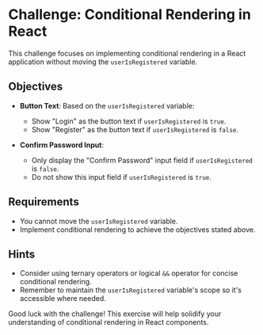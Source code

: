 # Challenge: Conditional Rendering in React

This challenge focuses on implementing conditional rendering in a React application without moving the `userIsRegistered` variable.

## Objectives

- **Button Text**: Based on the `userIsRegistered` variable:
  - Show "Login" as the button text if `userIsRegistered` is `true`.
  - Show "Register" as the button text if `userIsRegistered` is `false`.

- **Confirm Password Input**:
  - Only display the "Confirm Password" input field if `userIsRegistered` is `false`.
  - Do not show this input field if `userIsRegistered` is `true`.

## Requirements

- You cannot move the `userIsRegistered` variable.
- Implement conditional rendering to achieve the objectives stated above.

## Hints

- Consider using ternary operators or logical `&&` operator for concise conditional rendering.
- Remember to maintain the `userIsRegistered` variable's scope so it's accessible where needed.

Good luck with the challenge! This exercise will help solidify your understanding of conditional rendering in React components.
